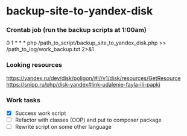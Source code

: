 # backup-site-to-yandex-disk

### Crontab job (run the backup scripts at 1:00am)
0 1 * * * php /path_to_script/backup_site_to_yandex_disk.php >> /path_to_log/work_backup.txt 2>&1

### Looking resources
https://yandex.ru/dev/disk/poligon/#!//v1/disk/resources/GetResource  
https://snipp.ru/php/disk-yandex#link-udalenie-fayla-ili-papki  

### Work tasks
- [x] Success work script
- [ ] Refactor with classes (OOP) and put to composer package
- [ ] Rewrite script on some other language
